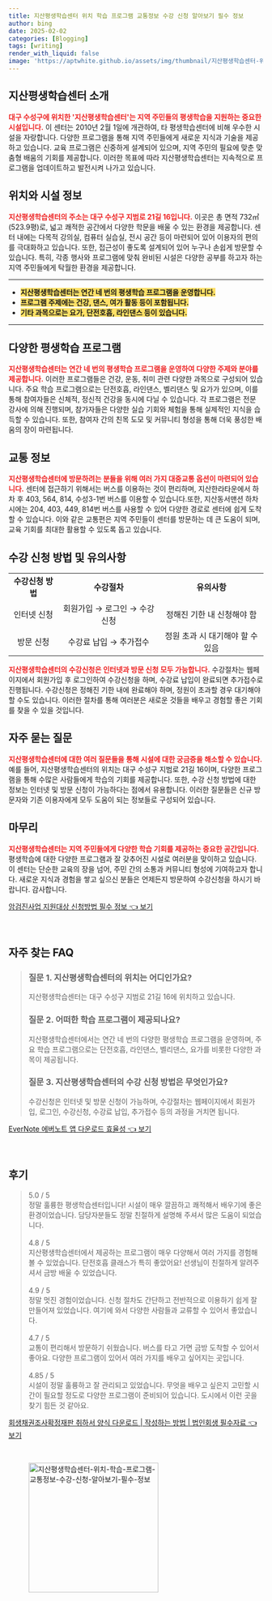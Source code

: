 ```yaml
---
title: 지산평생학습센터 위치 학습 프로그램 교통정보 수강 신청 알아보기 필수 정보
author: bing
date: 2025-02-02
categories: [Blogging]
tags: [writing]
render_with_liquid: false
image: 'https://aptwhite.github.io/assets/img/thumbnail/지산평생학습센터-위치-학습-프로그램-교통정보-수강-신청-알아보기-필수-정보.webp'
---
```



<h2 id='지산평생학습센터 소개'>지산평생학습센터 소개</h2>

<p><b><span style="color: #ee2323;">대구 수성구에 위치한 '지산평생학습센터'는 지역 주민들의 평생학습을 지원하는 중요한 시설입니다.</span></b> 이 센터는 2010년 2월 1일에 개관하여, 타 평생학습센터에 비해 우수한 시설을 자랑합니다. 다양한 프로그램을 통해 지역 주민들에게 새로운 지식과 기술을 제공하고 있습니다. 교육 프로그램은 신중하게 설계되어 있으며, 지역 주민의 필요에 맞춘 맞춤형 배움의 기회를 제공합니다. 이러한 목표에 따라 지산평생학습센터는 지속적으로 프로그램을 업데이트하고 발전시켜 나가고 있습니다.</p>

<h2 id='위치와 시설 정보'>위치와 시설 정보</h2>

<p><b><span style="color: #ee2323;">지산평생학습센터의 주소는 대구 수성구 지범로 21길 16입니다.</span></b> 이곳은 총 면적 732㎡(523.9평)로, 넓고 쾌적한 공간에서 다양한 학문을 배울 수 있는 환경을 제공합니다. 센터 내에는 다목적 강의실, 컴퓨터 실습실, 전시 공간 등이 마련되어 있어 이용자의 편의를 극대화하고 있습니다. 또한, 접근성이 좋도록 설계되어 있어 누구나 손쉽게 방문할 수 있습니다. 특히, 각종 행사와 프로그램에 맞춰 완비된 시설은 다양한 공부를 하고자 하는 지역 주민들에게 탁월한 환경을 제공합니다.</p>

<hr />

<ul>
    <li><b><span style="background-color: #ffe066;">지산평생학습센터는 연간 네 번의 평생학습 프로그램을 운영합니다.</span></b></li>
    <li><b><span style="background-color: #ffe066;">프로그램 주제에는 건강, 댄스, 여가 활동 등이 포함됩니다.</span></b></li>
    <li><b><span style="background-color: #ffe066;">기타 과목으로는 요가, 단전호흡, 라인댄스 등이 있습니다.</span></b></li>
</ul>

<hr />

<h2 id='다양한 평생학습 프로그램'>다양한 평생학습 프로그램</h2>

<p><b><span style="color: #ee2323;">지산평생학습센터는 연간 네 번의 평생학습 프로그램을 운영하여 다양한 주제와 분야를 제공합니다.</span></b> 이러한 프로그램들은 건강, 운동, 취미 관련 다양한 과목으로 구성되어 있습니다. 주요 학습 프로그램으로는 단전호흡, 라인댄스, 벨리댄스 및 요가가 있으며, 이를 통해 참여자들은 신체적, 정신적 건강을 동시에 다닐 수 있습니다. 각 프로그램은 전문 강사에 의해 진행되며, 참가자들은 다양한 실습 기회와 체험을 통해 실제적인 지식을 습득할 수 있습니다. 또한, 참여자 간의 친목 도모 및 커뮤니티 형성을 통해 더욱 풍성한 배움의 장이 마련됩니다.</p>

<h2 id='교통 정보'>교통 정보</h2>

<p><b><span style="color: #ee2323;">지산평생학습센터에 방문하려는 분들을 위해 여러 가지 대중교통 옵션이 마련되어 있습니다.</span></b> 센터에 접근하기 위해서는 버스를 이용하는 것이 편리하며, 지산한라타운에서 하차 후 403, 564, 814, 수성3-1번 버스를 이용할 수 있습니다.또한, 지산동서맨션 하차 시에는 204, 403, 449, 814번 버스를 사용할 수 있어 다양한 경로로 센터에 쉽게 도착할 수 있습니다. 이와 같은 교통편은 지역 주민들이 센터를 방문하는 데 큰 도움이 되며, 교육 기회를 최대한 활용할 수 있도록 돕고 있습니다.</p>

<h2 id='수강 신청 방법 및 유의사항'>수강 신청 방법 및 유의사항</h2>

<table>
    <tr>
        <td style="text-align: center; height: 17px;"><b>수강신청 방법</b></td>
        <td style="text-align: center; height: 17px;"><b>수강절차</b></td>
        <td style="text-align: center; height: 17px;"><b>유의사항</b></td>
    </tr>
    <tr>
        <td style="text-align: center; height: 17px;">인터넷 신청</td>
        <td style="text-align: center; height: 17px;">회원가입 → 로그인 → 수강신청</td>
        <td style="text-align: center; height: 17px;">정해진 기한 내 신청해야 함</td>
    </tr>
    <tr>
        <td style="text-align: center; height: 17px;">방문 신청</td>
        <td style="text-align: center; height: 17px;">수강료 납입 → 추가접수</td>
        <td style="text-align: center; height: 17px;">정원 초과 시 대기해야 할 수 있음</td>
    </tr>
</table>

<p><b><span style="color: #ee2323;">지산평생학습센터의 수강신청은 인터넷과 방문 신청 모두 가능합니다.</span></b> 수강절차는 웹페이지에서 회원가입 후 로그인하여 수강신청을 하며, 수강료 납입이 완료되면 추가접수로 진행됩니다. 수강신청은 정해진 기한 내에 완료해야 하며, 정원이 초과할 경우 대기해야 할 수도 있습니다. 이러한 절차를 통해 여러분은 새로운 것들을 배우고 경험할 좋은 기회를 찾을 수 있을 것입니다.</p>

<h2 id='자주 묻는 질문'>자주 묻는 질문</h2>

<p><b><span style="color: #ee2323;">지산평생학습센터에 대한 여러 질문들을 통해 시설에 대한 궁금증을 해소할 수 있습니다.</span></b> 예를 들어, 지산평생학습센터의 위치는 대구 수성구 지범로 21길 16이며, 다양한 프로그램을 통해 수많은 사람들에게 학습의 기회를 제공합니다. 또한, 수강 신청 방법에 대한 정보는 인터넷 및 방문 신청이 가능하다는 점에서 유용합니다. 이러한 질문들은 신규 방문자와 기존 이용자에게 모두 도움이 되는 정보들로 구성되어 있습니다.</p>

<h2 id='마무리'>마무리</h2>

<p><b><span style="color: #ee2323;">지산평생학습센터는 지역 주민들에게 다양한 학습 기회를 제공하는 중요한 공간입니다.</span></b> 평생학습에 대한 다양한 프로그램과 잘 갖추어진 시설로 여러분을 맞이하고 있습니다. 이 센터는 단순한 교육의 장을 넘어, 주민 간의 소통과 커뮤니티 형성에 기여하고자 합니다. 새로운 지식과 경험을 쌓고 싶으신 분들은 언제든지 방문하여 수강신청을 하시기 바랍니다. 감사합니다.</p>


<p><a class="click-button" title="암검진사업 지원대상 신청방법 필수 정보" href="https://aptwhite.github.io/posts/%EC%95%94%EA%B2%80%EC%A7%84%EC%82%AC%EC%97%85-%EC%A7%80%EC%9B%90%EB%8C%80%EC%83%81-%EC%8B%A0%EC%B2%AD%EB%B0%A9%EB%B2%95-%ED%95%84%EC%88%98-%EC%A0%95%EB%B3%B4/" rel="dofollow">암검진사업 지원대상 신청방법 필수 정보 👈 보기</a></p><br>
<h2 id='자주_찾는_FAQ'>자주 찾는 FAQ</h2>
<div itemscope="" itemtype="https://schema.org/FAQPage"> 
<blockquote> 
<div itemscope="" itemprop="mainEntity" itemtype="https://schema.org/Question"> 
<h3 itemprop="name">질문 1. 지산평생학습센터의 위치는 어디인가요?</h3> 
<div itemscope="" itemprop="acceptedAnswer" itemtype="https://schema.org/Answer"> 
<span itemprop="text"> 
<p>지산평생학습센터는 대구 수성구 지범로 21길 16에 위치하고 있습니다.</p> 
</span> 
</div> 
</div> 

<div itemscope="" itemprop="mainEntity" itemtype="https://schema.org/Question"> 
<h3 itemprop="name">질문 2. 어떠한 학습 프로그램이 제공되나요?</h3> 
<div itemscope="" itemprop="acceptedAnswer" itemtype="https://schema.org/Answer"> 
<span itemprop="text"> 
<p>지산평생학습센터에서는 연간 네 번의 다양한 평생학습 프로그램을 운영하며, 주요 학습 프로그램으로는 단전호흡, 라인댄스, 벨리댄스, 요가를 비롯한 다양한 과목이 제공됩니다.</p> 
</span> 
</div> 
</div> 

<div itemscope="" itemprop="mainEntity" itemtype="https://schema.org/Question"> 
<h3 itemprop="name">질문 3. 지산평생학습센터의 수강 신청 방법은 무엇인가요?</h3> 
<div itemscope="" itemprop="acceptedAnswer" itemtype="https://schema.org/Answer"> 
<span itemprop="text"> 
<p>수강신청은 인터넷 및 방문 신청이 가능하며, 수강절차는 웹페이지에서 회원가입, 로그인, 수강신청, 수강료 납입, 추가접수 등의 과정을 거치면 됩니다.</p> 
</span> 
</div> 
</div> 

</blockquote> 
</div>
<p><a class="click-button" title="EverNote 에버노트 앱 다운로드 효율성" href="https://aptwhite.github.io/posts/EverNote-%EC%97%90%EB%B2%84%EB%85%B8%ED%8A%B8-%EC%95%B1-%EB%8B%A4%EC%9A%B4%EB%A1%9C%EB%93%9C-%ED%9A%A8%EC%9C%A8%EC%84%B1/" rel="dofollow">EverNote 에버노트 앱 다운로드 효율성 👈 보기</a></p><br>
<h2 id='후기'>후기</h2>
<div itemscope itemtype="https://schema.org/Product">
  <blockquote>
  <div itemprop="review" itemscope itemtype="https://schema.org/Review">
      <div itemprop="reviewRating" itemscope itemtype="https://schema.org/Rating"> <span itemprop="ratingValue">5.0</span> / <span itemprop="bestRating">5</span> </div>
      <span itemprop="reviewBody">정말 훌륭한 평생학습센터입니다! 시설이 매우 깔끔하고 쾌적해서 배우기에 좋은 환경이었습니다. 담당자분들도 정말 친절하게 설명해 주셔서 많은 도움이 되었습니다.</span>
  </div>
  <br>
  <div itemprop="review" itemscope itemtype="https://schema.org/Review">
      <div itemprop="reviewRating" itemscope itemtype="https://schema.org/Rating"> <span itemprop="ratingValue">4.8</span> / <span itemprop="bestRating">5</span> </div>
      <span itemprop="reviewBody">지산평생학습센터에서 제공하는 프로그램이 매우 다양해서 여러 가지를 경험해볼 수 있었습니다. 단전호흡 클래스가 특히 좋았어요! 선생님이 친절하게 알려주셔서 금방 배울 수 있었습니다.</span>
  </div>
  <br>
  <div itemprop="review" itemscope itemtype="https://schema.org/Review">
      <div itemprop="reviewRating" itemscope itemtype="https://schema.org/Rating"> <span itemprop="ratingValue">4.9</span> / <span itemprop="bestRating">5</span> </div>
      <span itemprop="reviewBody">정말 멋진 경험이었습니다. 신청 절차도 간단하고 전반적으로 이용하기 쉽게 잘 만들어져 있었습니다. 여기에 와서 다양한 사람들과 교류할 수 있어서 좋았습니다.</span>
  </div>
  <br>
  <div itemprop="review" itemscope itemtype="https://schema.org/Review">
      <div itemprop="reviewRating" itemscope itemtype="https://schema.org/Rating"> <span itemprop="ratingValue">4.7</span> / <span itemprop="bestRating">5</span> </div>
      <span itemprop="reviewBody">교통이 편리해서 방문하기 쉬웠습니다. 버스를 타고 가면 금방 도착할 수 있어서 좋아요. 다양한 프로그램이 있어서 여러 가지를 배우고 싶어지는 곳입니다.</span>
  </div>
  <br>
  <div itemprop="review" itemscope itemtype="https://schema.org/Review">
      <div itemprop="reviewRating" itemscope itemtype="https://schema.org/Rating"> <span itemprop="ratingValue">4.85</span> / <span itemprop="bestRating">5</span> </div>
      <span itemprop="reviewBody">시설이 정말 훌륭하고 잘 관리되고 있었습니다. 무엇을 배우고 싶은지 고민할 시간이 필요할 정도로 다양한 프로그램이 준비되어 있습니다. 도시에서 이런 곳을 찾기 힘든 것 같아요.</span>
  </div>
  </blockquote>
</div>
<p><a class="click-button" title="회생채권조사확정재판 취하서 양식 다운로드 | 작성하는 방법 | 법인회생 필수자료" href="https://aptwhite.github.io/posts/%ED%9A%8C%EC%83%9D%EC%B1%84%EA%B6%8C%EC%A1%B0%EC%82%AC%ED%99%95%EC%A0%95%EC%9E%AC%ED%8C%90-%EC%B7%A8%ED%95%98%EC%84%9C-%EC%96%91%EC%8B%9D-%EB%8B%A4%EC%9A%B4%EB%A1%9C%EB%93%9C-%EC%9E%91%EC%84%B1%ED%95%98%EB%8A%94-%EB%B0%A9%EB%B2%95-%EB%B2%95%EC%9D%B8%ED%9A%8C%EC%83%9D-%ED%95%84%EC%88%98%EC%9E%90%EB%A3%8C/" rel="dofollow">회생채권조사확정재판 취하서 양식 다운로드 | 작성하는 방법 | 법인회생 필수자료 👈 보기</a></p><br>
<figure class="image"><img src="https://aptwhite.github.io/assets/img/thumbnail/지산평생학습센터-위치-학습-프로그램-교통정보-수강-신청-알아보기-필수-정보.webp" alt="지산평생학습센터-위치-학습-프로그램-교통정보-수강-신청-알아보기-필수-정보" width="256" height="256"></figure>